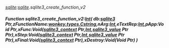 _[sqlite](../../modules/sqlite/sqlite-module.md):[sqlite](../../modules/sqlite/sqlite-module.md).sqlite3\_create\_function\_v2_
##### Function sqlite3\_create\_function\_v2:[Int](../../modules/wonkey/wonkey-types-int.md)( db:[sqlite3](../../modules/sqlite/sqlite-sqlite3.md) Ptr,zFunctionName:[wonkey.types.Cstring](../../modules/wonkey/wonkey-types-cstring.md),nArg:[Int](../../modules/wonkey/wonkey-types-int.md),eTextRep:[Int](../../modules/wonkey/wonkey-types-int.md),pApp:Void Ptr,xFunc:Void([sqlite3_context](../../modules/sqlite/sqlite-sqlite3_context.md) Ptr,[Int](../../modules/wonkey/wonkey-types-int.md),[sqlite3_value](../../modules/sqlite/sqlite-sqlite3_value.md) Ptr Ptr),xStep:Void([sqlite3_context](../../modules/sqlite/sqlite-sqlite3_context.md) Ptr,[Int](../../modules/wonkey/wonkey-types-int.md),[sqlite3_value](../../modules/sqlite/sqlite-sqlite3_value.md) Ptr Ptr),xFinal:Void([sqlite3_context](../../modules/sqlite/sqlite-sqlite3_context.md) Ptr),xDestroy:Void(Void Ptr) )
